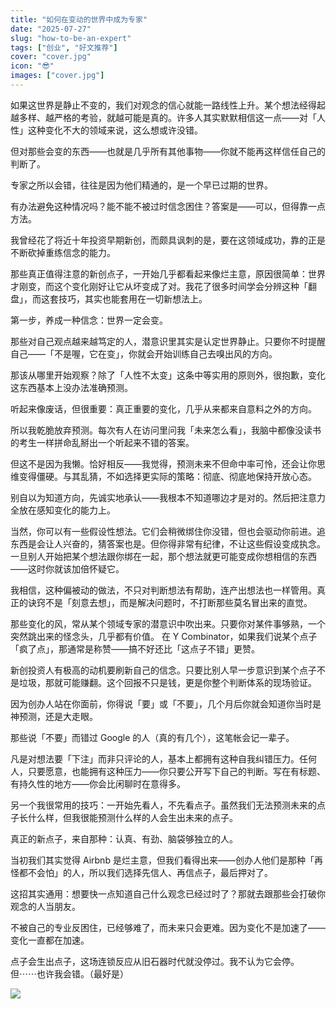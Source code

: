 ```yaml
---
title: "如何在变动的世界中成为专家"
date: "2025-07-27"
slug: "how-to-be-an-expert"
tags: ["创业", "好文推荐"]
cover: "cover.jpg"
icon: "😎"
images: ["cover.jpg"]
---
```

如果这世界是静止不变的，我们对观念的信心就能一路线性上升。某个想法经得起越多样、越严格的考验，就越可能是真的。许多人其实默默相信这一点——对「人性」这种变化不大的领域来说，这么想或许没错。



但对那些会变的东西——也就是几乎所有其他事物——你就不能再这样信任自己的判断了。



专家之所以会错，往往是因为他们精通的，是一个早已过期的世界。



有办法避免这种情况吗？能不能不被过时信念困住？答案是——可以，但得靠一点方法。



我曾经花了将近十年投资早期新创，而颇具讽刺的是，要在这领域成功，靠的正是不断砍掉重练信念的能力。



那些真正值得注意的新创点子，一开始几乎都看起来像烂主意，原因很简单：世界才刚变，而这个变化刚好让它从坏变成了对。我花了很多时间学会分辨这种「翻盘」，而这套技巧，其实也能套用在一切新想法上。



第一步，养成一种信念：世界一定会变。



那些对自己观点越来越笃定的人，潜意识里其实是认定世界静止。只要你不时提醒自己——「不是喔，它在变」，你就会开始训练自己去嗅出风的方向。



那该从哪里开始观察？除了「人性不太变」这条中等实用的原则外，很抱歉，变化这东西基本上没办法准确预测。



听起来像废话，但很重要：真正重要的变化，几乎从来都来自意料之外的方向。



所以我乾脆放弃预测。每次有人在访问里问我「未来怎么看」，我脑中都像没读书的考生一样拼命乱掰出一个听起来不错的答案。



但这不是因为我懒。恰好相反——我觉得，预测未来不但命中率可怜，还会让你思维变得僵硬。与其乱猜，不如选择更实际的策略：彻底、彻底地保持开放心态。



别自以为知道方向，先诚实地承认——我根本不知道哪边才是对的。然后把注意力全放在感知变化的能力上。



当然，你可以有一些假设性想法。它们会稍微绑住你没错，但也会驱动你前进。追东西是会让人兴奋的，猜答案也是。但你得非常有纪律，不让这些假设变成执念。
一旦别人开始把某个想法跟你绑在一起，那个想法就更可能变成你想相信的东西——这时你就该加倍怀疑它。



我相信，这种偏被动的做法，不只对判断想法有帮助，连产出想法也一样管用。真正的诀窍不是「刻意去想」，而是解决问题时，不打断那些莫名冒出来的直觉。



那些变化的风，常从某个领域专家的潜意识中吹出来。只要你对某件事够熟，一个突然跳出来的怪念头，几乎都有价值。
在 Y Combinator，如果我们说某个点子「疯了点」，那通常是称赞——搞不好还比「这点子不错」更赞。



新创投资人有极高的动机要刷新自己的信念。只要比别人早一步意识到某个点子不是垃圾，那就可能赚翻。这个回报不只是钱，更是你整个判断体系的现场验证。



因为创办人站在你面前，你得说「要」或「不要」，几个月后你就会知道你当时是神预测，还是大走眼。



那些说「不要」而错过 Google 的人（真的有几个），这笔帐会记一辈子。



凡是对想法要「下注」而非只评论的人，基本上都拥有这种自我纠错压力。任何人，只要愿意，也能拥有这种压力——你只要公开写下自己的判断。写在有标题、有持久性的地方——你会比闲聊时在意得多。



另一个我很常用的技巧：一开始先看人，不先看点子。虽然我们无法预测未来的点子长什么样，但我很能预测什么样的人会生出未来的点子。



真正的新点子，来自那种：认真、有劲、脑袋够独立的人。



当初我们其实觉得 Airbnb 是烂主意，但我们看得出来——创办人他们是那种「再怪都不会怕」的人，所以我们选择先信人、再信点子，最后押对了。



这招其实通用：想要快一点知道自己什么观念已经过时了？那就去跟那些会打破你观念的人当朋友。



不被自己的专业反困住，已经够难了，而未来只会更难。因为变化不是加速了——变化一直都在加速。



点子会生出点子，这场连锁反应从旧石器时代就没停过。我不认为它会停。
但⋯⋯也许我会错。（最好是）




![](https://prod-files-secure.s3.us-west-2.amazonaws.com/112d0858-5090-4d34-a606-b75eb8d65fd2/46476355-9cf3-4e99-9b7a-3531bc426380/1000202064.png?X-Amz-Algorithm=AWS4-HMAC-SHA256&X-Amz-Content-Sha256=UNSIGNED-PAYLOAD&X-Amz-Credential=ASIAZI2LB466R5MZYISR%2F20251025%2Fus-west-2%2Fs3%2Faws4_request&X-Amz-Date=20251025T041533Z&X-Amz-Expires=3600&X-Amz-Security-Token=IQoJb3JpZ2luX2VjELT%2F%2F%2F%2F%2F%2F%2F%2F%2F%2FwEaCXVzLXdlc3QtMiJGMEQCIGwHTX%2BMK3WDpEn5LfSLEaXO56lWt4lJ0EifjxBZbdXGAiAYf0T%2BygKrdxhJFAutJ1EP7FY%2Fy%2BdNeH3Aqfu3SiXKLyr%2FAwhtEAAaDDYzNzQyMzE4MzgwNSIMQHPYbLZYGZCkeI88KtwDmUAgYPU5O%2B6wNqUkLA93Rq6nGnLw8a6WJtAbMasnGZjsc6ZquBAtV%2BLyj3MRQZFccOjMwYQAnTDuVXom2BYXBASRPtECxCOrZw8lszLsh%2BM7orZ0AAV7R75K%2B1qSgwGLt3DMhpQ0R3Dt0RnAdRJwkR53lFN3yWpvVeeVvW%2BOjoPDI0S1ntbOUXLbTfaVPQ1nb3PdgJwjERobJ5VN5%2FSJVDnw3oYnx4A8dYN81RHXhzR1iJLu8XJUfnVeZpOiBYkuCdNpULL3rHrN%2FFc4FCu26qH6qYmVWy4QYcJgHz8QaFxssu2YEtQEtkjASyU8p9Zce6bFDmaFebZlfSQxcvLmF4gLz0qC%2FYXTSTfuSwonIa9Ea8aO1Xgg4Bx%2F1Taj31MKR3L%2BKTV4eqWJRMKVOQJMjOtl4fWZvR71j%2Fgg%2BTURzi2tI8ucOatZYQiG%2FRjL%2F7hbCr6dEevNrC2L%2FycAZdhrumaB7qfl2%2FYGY11jiRxS3eoF0%2F3DDUw0BGPvzDfeOm4%2Fc55JdaZURXbksPCMiNL2GBekr0LdU5iITPdj%2FudCCrnB8si3h7IJXjnobKRJ3I9VdaEQzrph7wwysDvwL0RB1htWct5%2FRg97o8DvK%2Befjr1dW6mTJa22W%2B4jE48wi43xxwY6pgGFZoJuCqgr0cBwWwgtYf05j%2FDqK1ecC0M8WrqNh5vPCbbKGsSSVZK77ILAJg0aVhhE77xEDM%2FHtv4epCzLH1c%2F9xOlfrKiL3hFY%2Fxc%2FVFE4FQZ8M%2FSPDR3KfdAix%2FHnAgwkHPgjaQXjQGGQuXScJOTbAStMgeyi5ASEmKDxPiARhQf5XvWFhpLlA1iIGBR9OLHucAgDKCDAEgqCRlMH6aLmuQdNFBQ&X-Amz-Signature=7e4544c578eba9b1d7db5ee7c02692d76d2190d70d5fa5362713ddd3c2b8a6db&X-Amz-SignedHeaders=host&x-amz-checksum-mode=ENABLED&x-id=GetObject)

